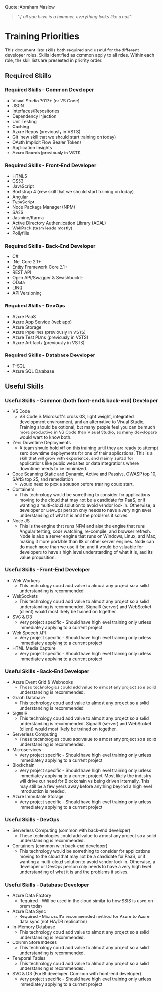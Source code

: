 Quote: Abraham Maslow
> <i>"If all you have is a hammer, everything looks like a nail"</i>

# Training Priorities

This document lists skills both required and useful for the different developer roles.  Skills identified as common apply to all roles.  Within each role, the skill lists are presented in priority order.

## Required Skills

### Required Skills - Common Developer

* Visual Studio 2017+ (or VS Code)
* JSON
* Interfaces/Repositories
* Dependency Injection
* Unit Testing
* Caching
* Azure Repos (previously in VSTS)
* Git (new skill that we should start training on today)
* OAuth Implicit Flow Bearer Tokens
* Application Insights
* Azure Boards (previously in VSTS)

### Required Skills - Front-End Developer

* HTML5
* CSS3
* JavaScript
* Bootstrap 4 (new skill that we should start training on today)
* Angular
* TypeScript
* Node Package Manager (NPM)
* SASS
* Jasmine/Karma
* Active Directory Authentication Library (ADAL)
* WebPack (team leads mostly)
* Pollyfills

### Required Skills - Back-End Developer

* C#
* .Net Core 2.1+
* Entity Framework Core 2.1+
* REST API
* Open API/Swagger & Swashbuckle
* OData
* LINQ
* API Versioning

### Required Skills - DevOps

* Azure PaaS
* Azure App Service (web app)
* Azure Storage
* Azure Pipelines (previously in VSTS)
* Azure Test Plans (previously in VSTS)
* Azure Artifacts (previously in VSTS)

### Required Skills - Database Developer

* T-SQL
* Azure SQL Database

## Useful Skills

### Useful Skills - Common (both front-end & back-end) Developer

* VS Code
  * VS Code is Microsoft's cross OS, light weight, integrated development environment, and an alternative to Visual Studio.  Training should be optional, but many people feel you can be much more productive in VS Code than Visual Studio, so many developers would want to know both.
* Zero Downtime Deployments
  * A team should hold off on this training until they are ready to attempt zero downtime deployments for one of their applications.  This is a skill that will grow with experience, and mainly suited for applications like public websites or data integrations where downtime needs to be minimized.
* Code Scanning Static and Dynamic, Active and Passive, OWASP top 10, SANS top 25, and remediation
  * Would need to pick a solution before training could start.
* Containers
  * This technology would be something to consider for applications moving to the cloud that may not be a candidate for PaaS, or if wanting a multi-cloud solution to avoid vendor lock in.  Otherwise, a developer or DevOps person  only needs to have a very high level understanding of what it is and the problems it solves.
* Node JS
  * This is the engine that runs NPM and also the engine that runs Angular testing, code watching, re-compile, and browser refresh.  Node is also a server engine that runs on Windows, Linux, and Mac, making it more portable than IIS or other server engines.  Node can do much more than we use it for, and it would be valuable for developers to have a high level understanding of what it is, and its value proposition.  

### Useful Skills - Front-End Developer

* Web Workers
  * This technology could add value to almost any project so a solid understanding is recommended
* WebSockets
  * This technology could add value to almost any project so a solid understanding is recommended.  SignalR (server) and WebSocket (client) would most likely be trained on together.
* SVG & D3
  * Very project specific - Should have high level training only unless immediately applying to a current project
* Web Speech API
  * Very project specific - Should have high level training only unless immediately applying to a current project
* HTML Media Capture
  * Very project specific - Should have high level training only unless immediately applying to a current project

### Useful Skills - Back-End Developer

* Azure Event Grid & Webhooks
  * These technologies could add value to almost any project so a solid understanding is recommended.
* Graph Database
  * This technology could add value to almost any project so a solid understanding is recommended
* SignalR
  * This technology could add value to almost any project so a solid understanding is recommended.  SignalR (server) and WebSocket (client) would most likely be trained on together.
* Serverless Computing
  * These technologies could add value to almost any project so a solid understanding is recommended.
* Microservices
  * Very project specific - Should have high level training only unless immediately applying to a current project
* Blockchain
  * Very project specific - Should have high level training only unless immediately applying to a current project.  Most likely the industry will drive our need for Blockchain vs being driven internally.  This may still be a few years away before anything beyond a high level introduction is needed.
* Azure Immutable Storage
  * Very project specific - Should have high level training only unless immediately applying to a current project

### Useful Skills - DevOps

* Serverless Computing (common with back-end developer)
  * These technologies could add value to almost any project so a solid understanding is recommended.
* Containers (common with back-end developer)
  * This technology would be something to consider for applications moving to the cloud that may not be a candidate for PaaS, or if wanting a multi-cloud solution to avoid vendor lock in.  Otherwise, a developer or DevOps person  only needs to have a very high level understanding of what it is and the problems it solves.

### Useful Skills - Database Developer

* Azure Data Factory
  * Required - Will be used in the cloud similar to how SSIS is used on-prem today
* Azure Data Sync
  * Required - Microsoft's recommended method for Azure to Azure data sync (not HA/DR replication)
* In-Memory Database
  * This technology could add value to almost any project so a solid understanding is recommended.
* Column Store Indexes
  * This technology could add value to almost any project so a solid understanding is recommended.
* Temporal Tables
  * This technology could add value to almost any project so a solid understanding is recommended.
* SVG & D3 (For BI developer.  Common with front-end developer)
  * Very project specific - Should have high level training only unless immediately applying to a current project
